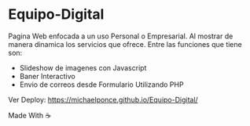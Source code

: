 # Equipo-Digital

Pagina Web enfocada a un uso Personal o Empresarial. Al mostrar de manera dinamica los servicios que ofrece. Entre las funciones que tiene son:
- Slideshow de imagenes con Javascript
- Baner Interactivo
- Envio de correos desde Formulario Utilizando PHP

Ver Deploy: https://michaelponce.github.io/Equipo-Digital/


Made With ☕
